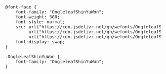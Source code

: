 <pre>
@font-face {
    font-family: "OngleleafShinYuWon";
    font-weight: 300;
    font-style: normal;
    src: url("https://cdn.jsdelivr.net/gh/wefonts/OngleleafShinYuWon/OngleleafShinYuWon.woff2") format("woff2"),
         url("https://cdn.jsdelivr.net/gh/wefonts/OngleleafShinYuWon/OngleleafShinYuWon.woff") format("woff"),
         url("https://cdn.jsdelivr.net/gh/wefonts/OngleleafShinYuWon/OngleleafShinYuWon.ttf") format("truetype");
    font-display: swap;
}

.OngleleafShinYuWon {
    font-family: "OngleleafShinYuWon";
}
  
</pre>
